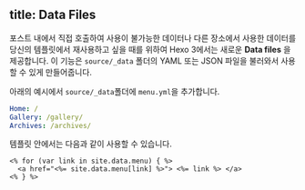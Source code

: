 title: Data Files
---
포스트 내에서 직접 호출하여 사용이 불가능한 데이터나 다른 장소에서 사용한 데이터를 당신의 템플릿에서 재사용하고 싶을 때를 위하여 Hexo 3에서는 새로운 **Data files** 을 제공합니다. 이 기능은 `source/_data` 폴더의 YAML 또는 JSON 파일을 불러와서 사용할 수 있게 만들어줍니다.

아래의 예시에서 `source/_data`폴더에 `menu.yml`을 추가합니다.

``` yaml
Home: /
Gallery: /gallery/
Archives: /archives/
```

템플릿 안에서는 다음과 같이 사용할 수 있습니다.

```
<% for (var link in site.data.menu) { %>
  <a href="<%= site.data.menu[link] %>"> <%= link %> </a>
<% } %>
```
